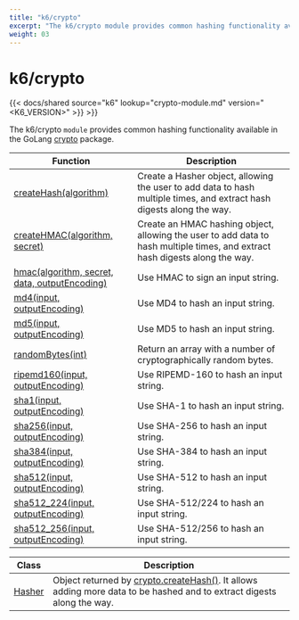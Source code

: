 ```yaml
---
title: "k6/crypto"
excerpt: "The k6/crypto module provides common hashing functionality available in the GoLang crypto."
weight: 03
---
```


# k6/crypto

{{< docs/shared source="k6" lookup="crypto-module.md" version="<K6_VERSION>" >}} >}}

The k6/crypto `module` provides common hashing functionality available in the GoLang [crypto](https://golang.org/pkg/crypto/) package.

| Function                                                                                                 | Description                                                                                                                  |
| -------------------------------------------------------------------------------------------------------- | ---------------------------------------------------------------------------------------------------------------------------- |
| [createHash(algorithm)](/docs/k6/<K6_VERSION>/javascript-api/k6-crypto/createhash)                   | Create a Hasher object, allowing the user to add data to hash multiple times, and extract hash digests along the way.        |
| [createHMAC(algorithm, secret)](/docs/k6/<K6_VERSION>/javascript-api/k6-crypto/createhmac)           | Create an HMAC hashing object, allowing the user to add data to hash multiple times, and extract hash digests along the way. |
| [hmac(algorithm, secret, data, outputEncoding)](/docs/k6/<K6_VERSION>/javascript-api/k6-crypto/hmac) | Use HMAC to sign an input string.                                                                                            |
| [md4(input, outputEncoding)](/docs/k6/<K6_VERSION>/javascript-api/k6-crypto/md4)                     | Use MD4 to hash an input string.                                                                                             |
| [md5(input, outputEncoding)](/docs/k6/<K6_VERSION>/javascript-api/k6-crypto/md5)                     | Use MD5 to hash an input string.                                                                                             |
| [randomBytes(int)](/docs/k6/<K6_VERSION>/javascript-api/k6-crypto/randombytes)                       | Return an array with a number of cryptographically random bytes.                                                             |
| [ripemd160(input, outputEncoding)](/docs/k6/<K6_VERSION>/javascript-api/k6-crypto/ripemd160)         | Use RIPEMD-160 to hash an input string.                                                                                      |
| [sha1(input, outputEncoding)](/docs/k6/<K6_VERSION>/javascript-api/k6-crypto/sha1)                   | Use SHA-1 to hash an input string.                                                                                           |
| [sha256(input, outputEncoding)](/docs/k6/<K6_VERSION>/javascript-api/k6-crypto/sha256)               | Use SHA-256 to hash an input string.                                                                                         |
| [sha384(input, outputEncoding)](/docs/k6/<K6_VERSION>/javascript-api/k6-crypto/sha384)               | Use SHA-384 to hash an input string.                                                                                         |
| [sha512(input, outputEncoding)](/docs/k6/<K6_VERSION>/javascript-api/k6-crypto/sha512)               | Use SHA-512 to hash an input string.                                                                                         |
| [sha512_224(input, outputEncoding)](/docs/k6/<K6_VERSION>/javascript-api/k6-crypto/sha512_224)       | Use SHA-512/224 to hash an input string.                                                                                     |
| [sha512_256(input, outputEncoding)](/docs/k6/<K6_VERSION>/javascript-api/k6-crypto/sha512_256)       | Use SHA-512/256 to hash an input string.                                                                                     |

| Class                                                               | Description                                                                                                                                                                           |
| ------------------------------------------------------------------- | ------------------------------------------------------------------------------------------------------------------------------------------------------------------------------------- |
| [Hasher](/docs/k6/<K6_VERSION>/javascript-api/k6-crypto/hasher) | Object returned by [crypto.createHash()](/docs/k6/<K6_VERSION>/javascript-api/k6-crypto/createhash). It allows adding more data to be hashed and to extract digests along the way. |
